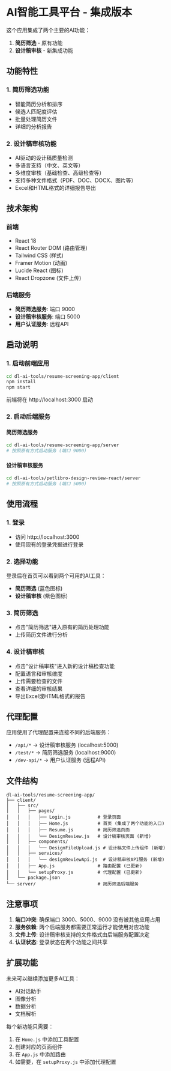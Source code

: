 # AI智能工具平台 - 集成版本

这个应用集成了两个主要的AI功能：
1. **简历筛选** - 原有功能
2. **设计稿审核** - 新集成功能

## 功能特性

### 1. 简历筛选功能
- 智能简历分析和排序
- 候选人匹配度评估
- 批量处理简历文件
- 详细的分析报告

### 2. 设计稿审核功能
- AI驱动的设计稿质量检测
- 多语言支持（中文、英文等）
- 多维度审核（基础检查、高级检查等）
- 支持多种文件格式（PDF、DOC、DOCX、图片等）
- Excel和HTML格式的详细报告导出

## 技术架构

### 前端
- React 18
- React Router DOM (路由管理)
- Tailwind CSS (样式)
- Framer Motion (动画)
- Lucide React (图标)
- React Dropzone (文件上传)

### 后端服务
- **简历筛选服务**: 端口 9000
- **设计稿审核服务**: 端口 5000
- **用户认证服务**: 远程API

## 启动说明

### 1. 启动前端应用
```bash
cd dl-ai-tools/resume-screening-app/client
npm install
npm start
```
前端将在 http://localhost:3000 启动

### 2. 启动后端服务

#### 简历筛选服务
```bash
cd dl-ai-tools/resume-screening-app/server
# 按照原有方式启动服务 (端口 9000)
```

#### 设计稿审核服务
```bash
cd dl-ai-tools/petlibro-design-review-react/server
# 按照原有方式启动服务 (端口 5000)
```

## 使用流程

### 1. 登录
- 访问 http://localhost:3000
- 使用现有的登录凭据进行登录

### 2. 选择功能
登录后在首页可以看到两个可用的AI工具：
- **简历筛选** (蓝色图标)
- **设计稿审核** (紫色图标)

### 3. 简历筛选
- 点击"简历筛选"进入原有的简历处理功能
- 上传简历文件进行分析

### 4. 设计稿审核
- 点击"设计稿审核"进入新的设计稿检查功能
- 配置语言和审核维度
- 上传需要检查的文件
- 查看详细的审核结果
- 导出Excel或HTML格式的报告

## 代理配置

应用使用了代理配置来连接不同的后端服务：
- `/api/*` → 设计稿审核服务 (localhost:5000)
- `/test/*` → 简历筛选服务 (localhost:9000)  
- `/dev-api/*` → 用户认证服务 (远程API)

## 文件结构

```
dl-ai-tools/resume-screening-app/
├── client/
│   ├── src/
│   │   ├── pages/
│   │   │   ├── Login.js          # 登录页面
│   │   │   ├── Home.js           # 首页 (集成了两个功能的入口)
│   │   │   ├── Resume.js         # 简历筛选页面
│   │   │   └── DesignReview.js   # 设计稿审核页面 (新增)
│   │   ├── components/
│   │   │   └── DesignFileUpload.js # 设计稿文件上传组件 (新增)
│   │   ├── services/
│   │   │   └── designReviewApi.js  # 设计稿审核API服务 (新增)
│   │   ├── App.js                # 路由配置 (已更新)
│   │   └── setupProxy.js         # 代理配置 (已更新)
│   └── package.json
└── server/                       # 简历筛选后端服务
```

## 注意事项

1. **端口冲突**: 确保端口 3000、5000、9000 没有被其他应用占用
2. **服务依赖**: 两个后端服务都需要正常运行才能使用对应功能
3. **文件上传**: 设计稿审核支持的文件格式由后端服务配置决定
4. **认证状态**: 登录状态在两个功能之间共享

## 扩展功能

未来可以继续添加更多AI工具：
- AI对话助手
- 图像分析
- 数据分析
- 文档解析

每个新功能只需要：
1. 在 `Home.js` 中添加工具配置
2. 创建对应的页面组件
3. 在 `App.js` 中添加路由
4. 如需要，在 `setupProxy.js` 中添加代理配置 